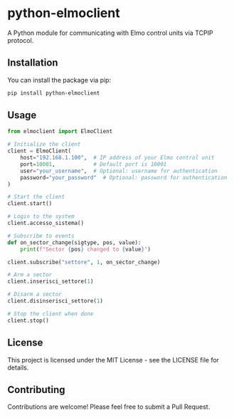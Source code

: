 # python-elmoclient

A Python module for communicating with Elmo control units via TCPIP protocol.

## Installation

You can install the package via pip:

```bash
pip install python-elmoclient
```

## Usage

```python
from elmoclient import ElmoClient

# Initialize the client
client = ElmoClient(
    host="192.168.1.100",  # IP address of your Elmo control unit
    port=10001,            # Default port is 10001
    user="your_username",  # Optional: username for authentication
    password="your_password"  # Optional: password for authentication
)

# Start the client
client.start()

# Login to the system
client.accesso_sistema()

# Subscribe to events
def on_sector_change(sigtype, pos, value):
    print(f"Sector {pos} changed to {value}")

client.subscribe("settore", 1, on_sector_change)

# Arm a sector
client.inserisci_settore(1)

# Disarm a sector
client.disinserisci_settore(1)

# Stop the client when done
client.stop()
```

## License

This project is licensed under the MIT License - see the LICENSE file for details.

## Contributing

Contributions are welcome! Please feel free to submit a Pull Request.
